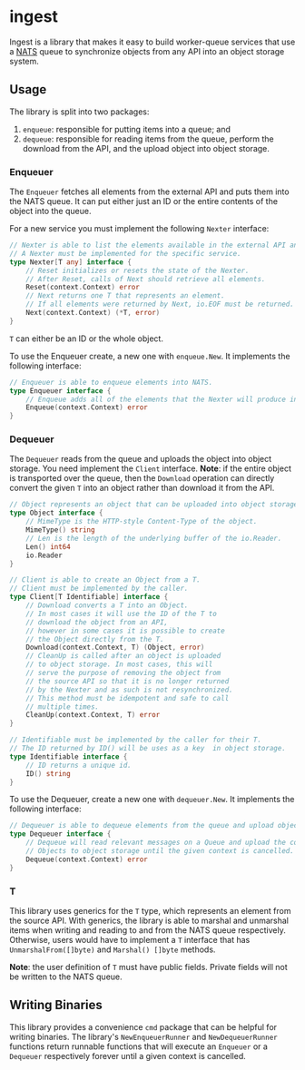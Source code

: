 # ingest

Ingest is a library that makes it easy to build worker-queue services that use a [NATS](https://nats.io/) queue to synchronize objects from any API into an object storage system.

## Usage

The library is split into two packages:
1. `enqueue`: responsible for putting items into a queue; and
2. `dequeue`: responsible for reading items from the queue, perform the download from the API, and the upload object into object storage.

### Enqueuer

The `Enqueuer` fetches all elements from the external API and puts them into the NATS queue.
It can put either just an ID or the entire contents of the object into the queue.

For a new service you must implement the following `Nexter` interface:

[embedmd]:# (ingest.go /\/\/ Nexter/ /}/)
```go
// Nexter is able to list the elements available in the external API and returns them one by one.
// A Nexter must be implemented for the specific service.
type Nexter[T any] interface {
	// Reset initializes or resets the state of the Nexter.
	// After Reset, calls of Next should retrieve all elements.
	Reset(context.Context) error
	// Next returns one T that represents an element.
	// If all elements were returned by Next, io.EOF must be returned.
	Next(context.Context) (*T, error)
}
```

`T` can either be an ID or the whole object.

To use the Enqueuer create, a new one with `enqueue.New`.
It implements the following interface:

[embedmd]:# (ingest.go /\/\/ Enqueuer/ /}/)
```go
// Enqueuer is able to enqueue elements into NATS.
type Enqueuer interface {
	// Enqueue adds all of the elements that the Nexter will produce into the queue.
	Enqueue(context.Context) error
}
```

### Dequeuer

The `Dequeuer` reads from the queue and uploads the object into object storage.
You need implement the `Client` interface.
**Note**: if the entire object is transported over the queue, then the `Download` operation can directly convert the given `T` into an object rather than download it from the API.

[embedmd]:# (ingest.go /\/\/ Object / /}/)
```go
// Object represents an object that can be uploaded into object storage.
type Object interface {
	// MimeType is the HTTP-style Content-Type of the object.
	MimeType() string
	// Len is the length of the underlying buffer of the io.Reader.
	Len() int64
	io.Reader
}
```

[embedmd]:# (ingest.go /\/\/ Client/ /}/)
```go
// Client is able to create an Object from a T.
// Client must be implemented by the caller.
type Client[T Identifiable] interface {
	// Download converts a T into an Object.
	// In most cases it will use the ID of the T to
	// download the object from an API,
	// however in some cases it is possible to create
	// the Object directly from the T.
	Download(context.Context, T) (Object, error)
	// CleanUp is called after an object is uploaded
	// to object storage. In most cases, this will
	// serve the purpose of removing the object from
	// the source API so that it is no longer returned
	// by the Nexter and as such is not resynchronized.
	// This method must be idempotent and safe to call
	// multiple times.
	CleanUp(context.Context, T) error
}
```

[embedmd]:# (ingest.go /\/\/ Identifiable/ /}/)
```go
// Identifiable must be implemented by the caller for their T.
// The ID returned by ID() will be uses as a key  in object storage.
type Identifiable interface {
	// ID returns a unique id.
	ID() string
}
```

To use the Dequeuer, create a new one with `dequeuer.New`.
It implements the following interface:

[embedmd]:# (ingest.go /\/\/ Dequeuer/ /}/)
```go
// Dequeuer is able to dequeue elements from the queue and upload objects to object storage.
type Dequeuer interface {
	// Dequeue will read relevant messages on a Queue and upload the corresponding
	// Objects to object storage until the given context is cancelled.
	Dequeue(context.Context) error
}
```

### T

This library uses generics for the `T` type, which represents an element from the source API.
With generics, the library is able to marshal and unmarshal items when writing and reading to and from the NATS queue respectively.
Otherwise, users would have to implement a `T` interface that has `UnmarshalFrom([]byte)` and `Marshal() []byte` methods.

**Note**: the user definition of `T` must have public fields.
Private fields will not be written to the NATS queue.

## Writing Binaries

This library provides a convenience `cmd` package that can be helpful for writing binaries.
The library's `NewEnqueuerRunner` and `NewDequeuerRunner` functions return runnable functions that will execute an `Enqueuer` or a `Dequeuer` respectively forever until a given context is cancelled.
